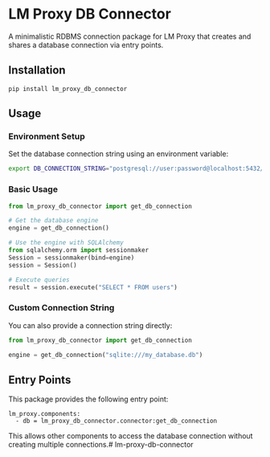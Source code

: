 # LM Proxy DB Connector

A minimalistic RDBMS connection package for LM Proxy that creates and shares a database connection via entry points.

## Installation

```
pip install lm_proxy_db_connector
```

## Usage

### Environment Setup

Set the database connection string using an environment variable:

```bash
export DB_CONNECTION_STRING="postgresql://user:password@localhost:5432/database"
```

### Basic Usage

```python
from lm_proxy_db_connector import get_db_connection

# Get the database engine
engine = get_db_connection()

# Use the engine with SQLAlchemy
from sqlalchemy.orm import sessionmaker
Session = sessionmaker(bind=engine)
session = Session()

# Execute queries
result = session.execute("SELECT * FROM users")
```

### Custom Connection String

You can also provide a connection string directly:

```python
from lm_proxy_db_connector import get_db_connection

engine = get_db_connection("sqlite:///my_database.db")
```

## Entry Points

This package provides the following entry point:

```
lm_proxy.components:
  - db = lm_proxy_db_connector.connector:get_db_connection
```

This allows other components to access the database connection without creating multiple connections.#   l m - p r o x y - d b - c o n n e c t o r  
 